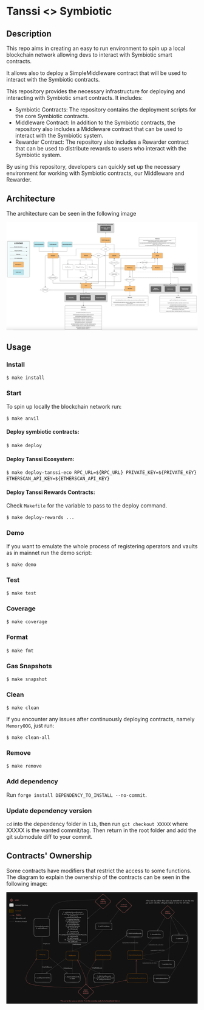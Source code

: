 # Tanssi <> Symbiotic

## Description

This repo aims in creating an easy to run environment to spin up a local blockchain network allowing devs to interact with Symbiotic smart contracts.

It allows also to deploy a SimpleMiddleware contract that will be used to interact with the Symbiotic contracts.

This repository provides the necessary infrastructure for deploying and interacting with Symbiotic smart contracts. It includes:

- Symbiotic Contracts: The repository contains the deployment scripts for the core Symbiotic contracts.
- Middleware Contract: In addition to the Symbiotic contracts, the repository also includes a Middleware contract that can be used to interact with the Symbiotic system.
- Rewarder Contract: The repository also includes a Rewarder contract that can be used to distribute rewards to users who interact with the Symbiotic system.

By using this repository, developers can quickly set up the necessary environment for working with Symbiotic contracts, our Middleware and Rewarder.

## Architecture

The architecture can be seen in the following image

![Architecture](./architecture.png)

## Usage

### Install

```shell
$ make install
```

### Start

To spin up locally the blockchain network run:

```shell
$ make anvil
```

#### Deploy symbiotic contracts:

```shell
$ make deploy
```

#### Deploy Tanssi Ecosystem:

```shell
$ make deploy-tanssi-eco RPC_URL=${RPC_URL} PRIVATE_KEY=${PRIVATE_KEY}  ETHERSCAN_API_KEY=${ETHERSCAN_API_KEY}
```

#### Deploy Tanssi Rewards Contracts:

Check `Makefile` for the variable to pass to the deploy command.

```shell
$ make deploy-rewards ...
```

### Demo

If you want to emulate the whole process of registering operators and vaults as in mainnet run the demo script:

```shell
$ make demo
```

### Test

```shell
$ make test
```

### Coverage

```shell
$ make coverage
```

### Format

```shell
$ make fmt
```

### Gas Snapshots

```shell
$ make snapshot
```

### Clean

```shell
$ make clean
```

If you encounter any issues after continuously deploying contracts, namely `MemoryOOG`, just run:

```shell
$ make clean-all
```

### Remove

```shell
$ make remove
```

### Add dependency

Run `forge install DEPENDENCY_TO_INSTALL --no-commit`.

### Update dependency version

`cd` into the dependency folder in `lib`, then run `git checkout XXXXX` where XXXXX is the wanted
commit/tag. Then return in the root folder and add the git submodule diff to your commit.

## Contracts' Ownership

Some contracts have modifiers that restrict the access to some functions. The diagram to explain the ownership of the contracts can be seen in the following image:

![Ownership](./ownership.png)
